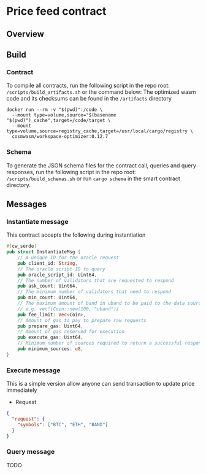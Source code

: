 # Price feed contract

## Overview

[//]: # (TODO)

## Build

### Contract

To compile all contracts, run the following script in the repo root: `/scripts/build_artifacts.sh` or the command below:
The optimized wasm code and its checksums can be found in the `/artifacts` directory

```
docker run --rm -v "$(pwd)":/code \
  --mount type=volume,source="$(basename "$(pwd)")_cache",target=/code/target \
  --mount type=volume,source=registry_cache,target=/usr/local/cargo/registry \
  cosmwasm/workspace-optimizer:0.12.7
```

### Schema

To generate the JSON schema files for the contract call, queries and query responses, run the following script in the
repo root: `/scripts/build_schemas.sh` or run `cargo schema` in the smart contract directory.

## Messages
### Instantiate message
This contract accepts the following during instantiation

```rust
#[cw_serde]
pub struct InstantiateMsg {
    // A unique ID for the oracle request
    pub client_id: String,
    // The oracle script ID to query
    pub oracle_script_id: Uint64,
    // The number of validators that are requested to respond
    pub ask_count: Uint64,
    // The minimum number of validators that need to respond
    pub min_count: Uint64,
    // The maximum amount of band in uband to be paid to the data source providers
    // e.g. vec![Coin::new(100, "uband")]
    pub fee_limit: Vec<Coin>,
    // Amount of gas to pay to prepare raw requests
    pub prepare_gas: Uint64,
    // Amount of gas reserved for execution
    pub execute_gas: Uint64,
    // Minimum number of sources required to return a successful response
    pub minimum_sources: u8,
}
```

### Execute message

This is a simple version allow anyone can send transaction to update price immediately

- Request

```json
{
  "request": {
    "symbols": ["BTC", "ETH", "BAND"]
  }
}
```

### Query message

TODO
